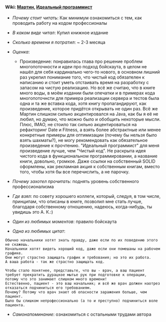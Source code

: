 #### Wiki: [Мартин](https://ru.wikipedia.org/wiki/%D0%9C%D0%B0%D1%80%D1%82%D0%B8%D0%BD,_%D0%A0%D0%BE%D0%B1%D0%B5%D1%80%D1%82_(%D0%B8%D0%BD%D0%B6%D0%B5%D0%BD%D0%B5%D1%80)), [Идеальный программист](https://www.litres.ru/robert-s-martin/chistyy-kod-sozdanie-analiz-i-refaktoring-6444478/)

- _Почему стоит читать_: Как минимум ознакомиться с тем, как проводить работу на кодом профессионалы

- _В каком виде читал_: Купил книжное издание

- _Сколько времени я потратил_: ~ 2-3 месяца

- _Оценка_:

  - Произведение: понравилась глава про решение проблем многопоточности и идеи про подход бойскаута, в целом не нашёл для себя кардинально чего-то нового, в основном лишний раз укрепил понимание того, что чистый код обязателен к написанию и стоит уметь отстаивать время на разработку с запасом на чистую реализацию.
  Но всё же считаю, что в книге много воды, в моём издании были опечатки и в примерах кода многопоточнсти для примера реализации сервера и тестов была одна и та же вставка кода, хотя книгу пропагандируют, как произведение, которое придётся открывать не один раз. Всё же Мартин слишком сильно акцентировался на Java, как бы я её не любил, но думаю, что можно было и обобщить некоторые мысли.
  Плюс, IMAO, не стоило так сильно акцентироваться на рефакторинг Date и Fitness, а взять более абстрактные или менее конкретные примеры для оптимизации (почему бы нельзя было взять шахматы?), не могу рекомендовать как обязательное произведение к прочтению. "Идеальный программист" для меня произведение лучше, чем "Чистый код". Не раскрыта идея чистого кода в функциональном программировании, а название книги, довольно, громкое.
  Даже ссылки на собственный SOLID оформлены, как рекламная акция к собственным книгам, вместо того, чтобы хотя бы все перечислить, а не парочку.

- _Почему захотел прочитать_: поднять уровень собственного профессионализма

- _Где взял_: по совету хорошего коллеги, который, следуя, в том числе, принципам, что описаны в книге, позволил мне стать лучше, благодаря собственному отношению, надеюсь, когда-нибудь, ты увидишь это А. К.:)

- _Один из любимых моментов_: правило бойскаута

- _Одна из любимых цитат_:

```
Обычно начальники хотят знать правду, даже если по их поведению этого не скажешь. 
Начальники хотят видеть хороший код, даже если они помешаны на рабочем графике. 
Они могут страстно защищать график и требования; но это их работа. 
А ваша работа - так же страстно защищать код. 

Чтобы стало понятнее, представьте, что вы - врач, а ваш пациент требует прекратить дурацкое мытье рук при подготовке к операции, потому что это занимает слишком много времени! 
Естественно, пациент - это ваш начальник; и всё же врач должен наотрез отказаться подчиниться его требованиям. 
Почему? Потому что врач знает об опасности заражения больше, чем пациент. 
Было бы слишком непрофессионально (а то и преступно) подчиниться воле пациента.
```

- _Самонапоминание_: ознакомиться с остальными трудами автора
